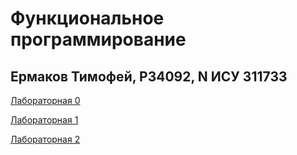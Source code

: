 # Функциональное программирование

## Ермаков Тимофей, P34092, N ИСУ 311733

[Лабораторная 0](/lab0)

[Лабораторная 1](/lab1)

[Лабораторная 2](/lab2)

